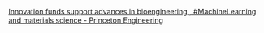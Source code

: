 [Innovation funds support advances in bioengineering , #MachineLearning and materials science - Princeton Engineering](https://qi.tc/qi/118256)